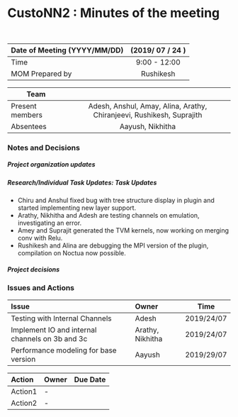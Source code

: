 
# CustoNN2 : Minutes of the meeting
<br/>

| Date of Meeting (YYYY/MM/DD)  | (2019/ 07 / 24 )  |  
|:--- | :---: |  
| Time  |  9:00 - 12:00 |  
| MOM Prepared by  | Rushikesh  |  

| Team | |
| --- | :---: |
| Present members | Adesh, Anshul, Amay, Alina, Arathy, Chiranjeevi, Rushikesh, Suprajith| 
| Absentees | Aayush, Nikhitha |

### Notes and Decisions 
##### Project organization updates


##### Research/Individual Task Updates: Task Updates
-   Chiru and Anshul fixed bug with tree structure display in plugin and started implementing  new layer support.
-   Arathy, Nikhitha and Adesh are testing channels on emulation, investigating an error.
-   Amey and Suprajit generated the TVM kernels, now working on merging conv with Relu.
-   Rushikesh and Alina are debugging the MPI version of the plugin, compilation on Noctua now possible.


##### Project decisions
 

### Issues and Actions
| Issue | Owner | Time |
|:--- | :--- | :---: |
| Testing with Internal Channels| Adesh  | 2019/24/07
| Implement IO and internal channels on 3b and 3c  | Arathy, Nikhitha | 2019/24/07
| Performance modeling for base version | Aayush | 2019/29/07


|Action| Owner|Due Date|
|:--- | :--- | :---: |
| Action1 | - |
| Action2 | - |
